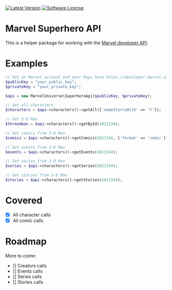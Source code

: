 [![Latest Version](https://img.shields.io/github/release/thephpleague/marvel-superhero-api.svg?style=flat-square)](https://github.com/christophrumpel/marvel-superhero-api/releases)
[![Software License](https://img.shields.io/badge/license-MIT-brightgreen.svg?style=flat-square)](LICENSE.md)

# Marvel Superhero API

This is a helper package for working with the [Marvel developer API](https://developer.marvel.com/).

# Examples

```php
// Get an Marvel account and your keys here https://developer.marvel.com/
$publicKey = "your_public_key";
$privateKey = "your_private_key";

$api = new MarvelUniverse\SuperheroApi($publicKey, $privateKey);

// Get all characters
$characters = $api->characters()->getAll(['nameStartsWith' => 'Y']);

// Get 3-D Man
$threedman = $api->characters()->getById(1011334);

// Get comics from 3-D Man
$comics = $api->characters()->getComics(1011334, ['format' => 'comic']);

// Get events from 3-D Man
$events = $api->characters()->getEvents(1011334);

// Get series from 3-D Man
$series = $api->characters()->getSeries(1011334);

// Get stories from 3-D Man
$stories = $api->characters()->getStories(1011334);
```

# Covered

- [x] All character calls
- [x] All comic calls

# Roadmap

More to come: 

- [] Creators calls
- [] Events calls
- [] Series calls
- [] Stories calls
